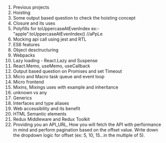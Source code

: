 1. Previous projects 
2. Hoisting
3. Some output based question to check the hoisting concept
4. Closure and its uses
5. Polyfills for toUppercaseAtEvenIndex ex:- "apple".toUppercaseAtEvenIndex()  //aPpLe
6. Mocking api call using jest and RTL
7. ES6 features
8. Object desctructuring 
9. Webpacks
10. Lazy loading - React.Lazy and Suspense
11. React.Memo, useMemo, useCallback
12. Output based question on Promises and set Timeout
13. Micro and Macro task queue and event loop
14. Micro frontend
15. Mixins, Mixings uses with example and inheritance
16. unknown vs any
17. Generics
18. Interfaces and type aliases
19. Web accessibility and its benefit
20. HTML Semantic elements
21. Redux Middleware and Redux Toolkit
22. Providing you an API_URL, How you will fetch the API with performance in mind and perform pagination based on the offset value. Write down the dropdown logic for offset (ex: 5, 10, 15...in the multiple of 5).